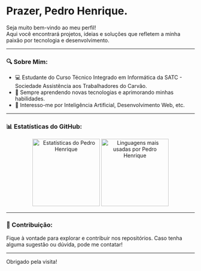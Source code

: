 ## <h1><b>Prazer, Pedro Henrique.</b></h1>

Seja muito bem-vindo ao meu perfil!  
Aqui você encontrará projetos, ideias e soluções que refletem a minha paixão por tecnologia e desenvolvimento.

---

### 🔍 Sobre Mim:
- 💻 Estudante do Curso Técnico Integrado em Informática da SATC - Sociedade Assistência aos Trabalhadores do Carvão.
- 📘 Sempre aprendendo novas tecnologias e aprimorando minhas habilidades.
- 🌟 Interesso-me por Inteligência Artificial, Desenvolvimento Web, etc.

---

### 📊 Estatísticas do GitHub:
<div align="center">
  <img height="180em" src="https://github-readme-stats.vercel.app/api?username=PedroHenrique9898&show_icons=true&theme=dark&include_all_commits=true&count_private=true" alt="Estatísticas do Pedro Henrique"/>
  <img height="180em" src="https://github-readme-stats.vercel.app/api/top-langs/?username=PedroHenrique9898&layout=compact&langs_count=7&theme=dark" alt="Linguagens mais usadas por Pedro Henrique"/>
</div>

---
<!--
### 🌐 Links:
- [LinkedIn](#)

---
-->
### 🤝 Contribuição:
Fique à vontade para explorar e contribuir nos repositórios. Caso tenha alguma sugestão ou dúvida, pode me contatar!

---

Obrigado pela visita!
